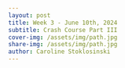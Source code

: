 ```yaml
---
layout: post
title: Week 3 - June 10th, 2024
subtitle: Crash Course Part III
cover-img: /assets/img/path.jpg
share-img: /assets/img/path.jpg
author: Caroline Stoklosinski
---
```

